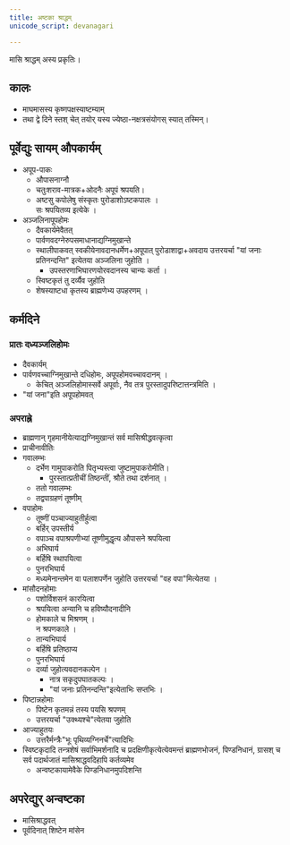 ```yaml
---
title: अष्टका श्राद्धम्
unicode_script: devanagari

---
```


मासि श्राद्धम् अस्य प्रकृतिः।

## कालः

- माघमासस्य कृष्णपक्षस्याष्टम्याम्
- तथा द्वे दिने स्तश् चेत् तयोर् यस्य ज्येष्ठा-नक्षत्रसंयोगस् स्यात् तस्मिन्।

## पूर्वेद्युः सायम् औपकार्यम्

- अपूप-पाकः
  - औपासनाग्नौ
  - चतुःशराव-मात्रक+ओदनैः अपूपं श्रपयति।
  - अष्टसु कपोलेषु संस्कृतः पुरोडाशोऽष्टकपालः ।  
सः श्रपयितव्य इत्येके ।
- अञ्जलिनापूपहोमः
  - दैवकार्यमेवैतत्
  - पार्वणवदग्नेरुपसमाधानाद्यग्निमुखान्ते
  - स्थालीपाकवत् स्वकीयेनावदानधर्मेण+अपूपात् पुरोडाशाद्वा+अवदाय उत्तरयर्चा "यां जनाः प्रतिनन्दन्ति" इत्येतया अञ्जलिना जुहोति ।
    - उपस्तरणाभिघारणयोरवदानस्य चान्यः कर्ता ।
  - स्विष्टकृतं तु दर्व्यैव जुहोति
  - शेषस्याष्टधा कृतस्य ब्राह्मणेभ्य उपहरणम् ।

## कर्मदिने

### प्रातः दध्यञ्जलिहोमः
- दैवकार्यम्
- पार्वणवच्चाग्निमुखान्ते दधिहोमः, अपूपहोमवच्चावदानम् ।
  - केचित् अञ्जलिहोमास्सर्वे अपूर्वाः, नैव तत्र पुरस्तादुपरिष्टात्तन्त्रमिति ।
- "यां जना"इति अपूपहोमवत्

### अपराह्ने
- ब्राह्मणान् गृहमानीयेत्याद्यग्निमुखान्तं सर्व मासिश्रीद्धवत्कृत्वा
- प्राचीनावीतिः
- गवालम्भः
  - दर्भेण गामुपाकरोति पितृभ्यस्त्वा जुष्टामुपाकरोमीति।
    - पुरस्तात्प्रतीचीं तिष्ठन्तीं, श्रौते तथा दर्शनात् ।
  - ततो गवालम्भः
  - तद्वपाग्रहणं तूष्णीम्
- वपाहोमः
  - तूष्णीं पञ्चाज्याहुतीर्हुत्वा
  - बर्हिर् उपस्तीर्य
  - वपाञ्च वपाश्रपणीभ्यां तूष्णीमुद्धृत्य औपासने श्रपयित्वा
  - अभिघार्य
  - बर्हिषि स्थापयित्वा
  - पुनरभिघार्य
  - मध्यमेनान्तमेन वा पलाशपर्णेन जुहोति उत्तरयर्चा "वह वपा"मित्येतया ।
- मांसौदनहोमाः
  - पशोर्विशसनं कारयित्वा
  - श्रपयित्वा अन्यानि च हविष्यौदनादीनि
  - होमकाले च मिश्रणम् ।  
न श्रपणकाले ।
  - तान्यभिघार्य
  - बर्हिषि प्रतिष्ठाप्य
  - पुनरभिघार्य
  - दर्व्या जुहोत्यवदानकल्पेन ।
    - नात्र सकृदुपघातकल्पः ।
    - "यां जनाः प्रतिनन्दन्ति"इत्येताभिः सप्तभिः ।
- पिष्टान्नहोमाः
  - पिष्टेन कृतमन्नं तस्य पयसि श्रपणम्
  - उत्तरयर्चा "उक्थ्यश्चे"त्येतया जुहोति
- आज्याहुतयः
  - उत्तरैर्मन्त्रैः"भूः पृथिव्यग्निनर्चे"त्यादिभिः
- स्विष्टकृदादि तन्त्रशेषं सर्वाभिमर्शनादि च प्रदक्षिणीकृत्येत्येवमन्तं ब्राह्मणभोजनं, पिण्डनिधानं, ग्रासश् च सर्व पदार्थजातं मासिश्राद्धवदिहापि कर्तव्यमेव
  - अन्वष्टकायामेवैके पिण्डनिधानमुपदिशन्ति

## अपरेद्युर् अन्वष्टका

- मासिश्राद्धवत्
- पूर्वदिनात् शिष्टेन मांसेन
